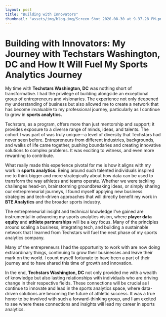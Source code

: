 ```yaml
---
layout: post
title: "Building with Innovators"
thumbnail: "assets/img/blog-img/Screen Shot 2020-08-30 at 9.37.28 PM.png"
---
```


# Building with Innovators: My Journey with Techstars Washington, DC and How It Will Fuel My Sports Analytics Journey

My time with **Techstars Washington, DC** was nothing short of transformative. I had the privilege of building alongside an exceptional group of entrepreneurs and visionaries. The experience not only deepened my understanding of business but also allowed me to create a network that has become invaluable to my professional journey, particularly as I continue to grow in **sports analytics.**

Techstars, as a program, offers more than just mentorship and support; it provides exposure to a diverse range of minds, ideas, and talents. The cohort I was part of was truly unique—a level of diversity that Techstars had never seen before. Entrepreneurs from different industries, backgrounds, and walks of life came together, pushing boundaries and creating innovative solutions to complex problems. It was exciting to witness, and even more rewarding to contribute.

What really made this experience pivotal for me is how it aligns with my work in **sports analytics**. Being around such talented individuals inspired me to think bigger and more strategically about how data can be used to transform the way athletes and teams operate. Whether we were tackling challenges head-on, brainstorming groundbreaking ideas, or simply sharing our entrepreneurial journeys, I found myself applying new business strategies and tech-driven approaches that will directly benefit my work in **BTE Analytics** and the broader sports industry.

The entrepreneurial insight and technical knowledge I’ve gained are instrumental in advancing my sports analytics vision, where **player data equity** and **athlete partnerships** will be a key focus. Many of the principles around scaling a business, integrating tech, and building a sustainable network that I learned from Techstars will fuel the next phase of my sports analytics company.

Many of the entrepreneurs I had the opportunity to work with are now doing extraordinary things, continuing to grow their businesses and leave their mark on the world. I count myself fortunate to have been a part of their journey and to have shared this time of growth and innovation.

In the end, **Techstars Washington, DC** not only provided me with a wealth of knowledge but also lasting relationships with individuals who are driving change in their respective fields. These connections will be crucial as I continue to innovate and lead in the sports analytics space, where data-driven solutions are becoming the future of athletic success. It was a true honor to be involved with such a forward-thinking group, and I am excited to see where these connections and insights will lead my career in sports analytics.